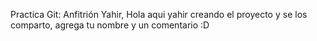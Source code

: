 Practica Git:
Anfitrión Yahir, Hola aqui yahir creando el proyecto y se los comparto, agrega tu nombre y un comentario :D